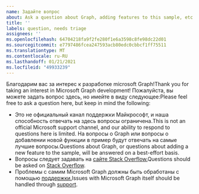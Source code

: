 ```yaml
---
name: Задайте вопрос
about: Ask a question about Graph, adding features to this sample, etc.
title: ''
labels: question, needs triage
assignees: ''
ms.openlocfilehash: 64704218fa9f2fe280f1e6a3598c8fe98dc22d01
ms.sourcegitcommit: e7797486fcea247593acb80edc0cbbcf1ff75511
ms.translationtype: MT
ms.contentlocale: ru-RU
ms.lasthandoff: 01/21/2021
ms.locfileid: "49933239"
---
```

<span data-ttu-id="6fe25-102">Благодарим вас за интерес к разработке microsoft Graph!</span><span class="sxs-lookup"><span data-stu-id="6fe25-102">Thank you for taking an interest in Microsoft Graph development!</span></span> <span data-ttu-id="6fe25-103">Пожалуйста, вы можете задать вопрос здесь, но имейте в виду следующее:</span><span class="sxs-lookup"><span data-stu-id="6fe25-103">Please feel free to ask a question here, but keep in mind the following:</span></span>

- <span data-ttu-id="6fe25-104">Это не официальный канал поддержки Майкрософт, и наша способность отвечать на здесь вопросы ограничена.</span><span class="sxs-lookup"><span data-stu-id="6fe25-104">This is not an official Microsoft support channel, and our ability to respond to questions here is limited.</span></span> <span data-ttu-id="6fe25-105">На вопросы о Graph или вопросы о добавлении новой функции в пример будут отвечать на самые лучшие вопросы.</span><span class="sxs-lookup"><span data-stu-id="6fe25-105">Questions about Graph, or questions about adding a new feature to the sample, will be answered on a best-effort basis.</span></span>
- <span data-ttu-id="6fe25-106">Вопросы следует задавать на [сайте Stack Overflow.](https://stackoverflow.com/questions/tagged/microsoft-graph)</span><span class="sxs-lookup"><span data-stu-id="6fe25-106">Questions should be asked on [Stack Overflow](https://stackoverflow.com/questions/tagged/microsoft-graph).</span></span>
- <span data-ttu-id="6fe25-107">Проблемы с самим Microsoft Graph должны быть обработаны с помощью [поддержки.](https://developer.microsoft.com/graph/support)</span><span class="sxs-lookup"><span data-stu-id="6fe25-107">Issues with Microsoft Graph itself should be handled through [support](https://developer.microsoft.com/graph/support).</span></span>
